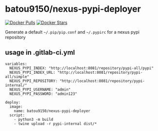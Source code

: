 # batou9150/nexus-pypi-deployer

[![Docker Pulls](https://img.shields.io/docker/pulls/batou9150/nexus-pypi-deployer.svg)](https://hub.docker.com/r/batou9150/nexus-pypi-deployer/)
[![Docker Stars](https://img.shields.io/docker/stars/batou9150/nexus-pypi-deployer.svg)](https://hub.docker.com/r/batou9150/nexus-pypi-deployer/)

Generate a default `~/.pip/pip.conf` and `~/.pypirc` for a nexus pypi repository

## usage in .gitlab-ci.yml

```
variables:
  NEXUS_PYPI_INDEX: "http://localhost:8081/repository/pypi-all/pypi"
  NEXUS_PYPI_INDEX_URL: "http://localhost:8081/repository/pypi-all/simple"
  NEXUS_PYPI_REPOSITORY: "http://localhost:8081/repository/pypi-internal/"
  NEXUS_PYPI_USERNAME: "admin"
  NEXUS_PYPI_PASSWORD: "admin123"

deploy:
  image: 
    name: batou9150/nexus-pypi-deployer
  script: 
    - python3 -m build
    - twine upload -r pypi-internal dist/*
```
